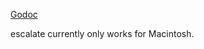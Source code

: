 [Godoc](http://godoc.org/github.com/getlantern/escalate)

escalate currently only works for Macintosh.